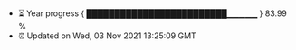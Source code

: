 - ⏳ Year progress { █████████████████████████▁▁▁▁▁ } 83.99 %
- ⏰ Updated on Wed, 03 Nov 2021 13:25:09 GMT

